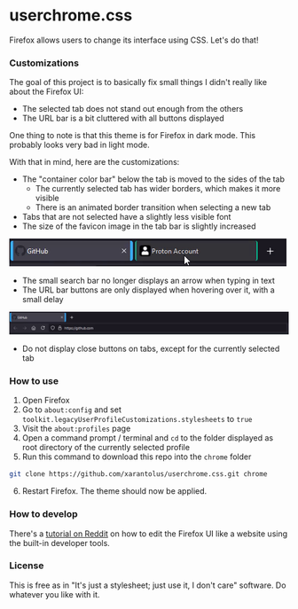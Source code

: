 # userchrome.css
Firefox allows users to change its interface using CSS. Let's do that!

### Customizations
The goal of this project is to basically fix small things I didn't really like about the Firefox UI:
* The selected tab does not stand out enough from the others
* The URL bar is a bit cluttered with all buttons displayed

One thing to note is that this theme is for Firefox in dark mode. This probably looks very bad in light mode.

With that in mind, here are the customizations:
* The "container color bar" below the tab is moved to the sides of the tab
  * The currently selected tab has wider borders, which makes it more visible
  * There is an animated border transition when selecting a new tab
* Tabs that are not selected have a slightly less visible font
* The size of the favicon image in the tab bar is slightly increased

![tab switch gif](.github/screenshots/tabswitch.gif)

* The small search bar no longer displays an arrow when typing in text
* The URL bar buttons are only displayed when hovering over it, with a small delay

![alt](.github/screenshots/urlbar.gif)

* Do not display close buttons on tabs, except for the currently selected tab

### How to use
1. Open Firefox
2. Go to `about:config` and set `toolkit.legacyUserProfileCustomizations.stylesheets` to `true`
3. Visit the `about:profiles` page
4. Open a command prompt / terminal and `cd` to the folder displayed as root directory of the currently selected profile
5. Run this command to download this repo into the `chrome` folder
```sh
git clone https://github.com/xarantolus/userchrome.css.git chrome
```
6. Restart Firefox. The theme should now be applied.

### How to develop
There's a [tutorial on Reddit](https://www.reddit.com/r/FirefoxCSS/comments/73dvty/tutorial_how_to_create_and_livedebug_userchromecss/) on how to edit the Firefox UI like a website using the built-in developer tools.

### License
This is free as in "It's just a stylesheet; just use it, I don't care" software. Do whatever you like with it.
